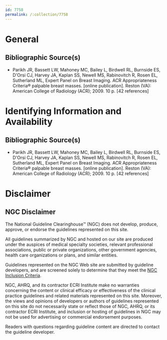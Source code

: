 ```yaml
---
id: 7758
permalink: /:collection/7758
---
```


# General

## Bibliographic Source(s)

- Parikh JR, Bassett LW, Mahoney MC, Bailey L, Birdwell RL, Burnside ES, D'Orsi CJ, Harvey JA, Kaplan SS, Newell MS, Rabinovitch R, Rosen EL, Sutherland ML, Expert Panel on Breast Imaging. ACR Appropriateness Criteria® palpable breast masses. [online publication]. Reston (VA): American College of Radiology (ACR); 2009. 10 p. [42 references]

# Identifying Information and Availability

## Bibliographic Source(s)

- Parikh JR, Bassett LW, Mahoney MC, Bailey L, Birdwell RL, Burnside ES, D'Orsi CJ, Harvey JA, Kaplan SS, Newell MS, Rabinovitch R, Rosen EL, Sutherland ML, Expert Panel on Breast Imaging. ACR Appropriateness Criteria® palpable breast masses. [online publication]. Reston (VA): American College of Radiology (ACR); 2009. 10 p. [42 references]

# Disclaimer

## NGC Disclaimer

The National Guideline Clearinghouse™ (NGC) does not develop, produce, approve, or endorse the guidelines represented on this site.

All guidelines summarized by NGC and hosted on our site are produced under the auspices of medical specialty societies, relevant professional associations, public or private organizations, other government agencies, health care organizations or plans, and similar entities.

Guidelines represented on the NGC Web site are submitted by guideline developers, and are screened solely to determine that they meet the [NGC Inclusion Criteria](/help-and-about/summaries/inclusion-criteria).

NGC, AHRQ, and its contractor ECRI Institute make no warranties concerning the content or clinical efficacy or effectiveness of the clinical practice guidelines and related materials represented on this site. Moreover, the views and opinions of developers or authors of guidelines represented on this site do not necessarily state or reflect those of NGC, AHRQ, or its contractor ECRI Institute, and inclusion or hosting of guidelines in NGC may not be used for advertising or commercial endorsement purposes.

Readers with questions regarding guideline content are directed to contact the guideline developer.

